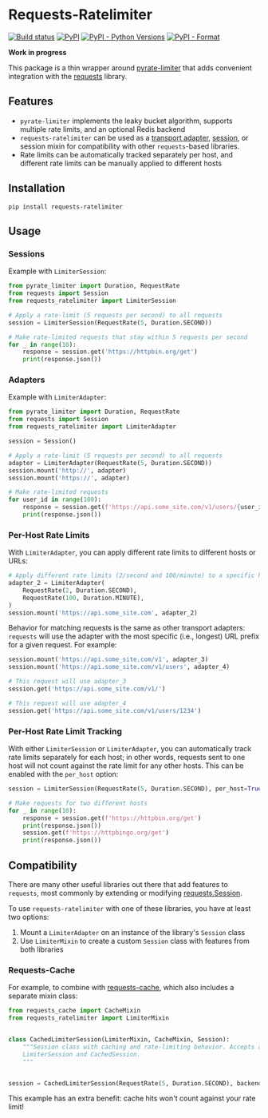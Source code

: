 # Requests-Ratelimiter
[![Build status](https://github.com/JWCook/requests-ratelimiter/workflows/Build/badge.svg)](https://github.com/JWCook/requests-ratelimiter/actions)
[![PyPI](https://img.shields.io/pypi/v/requests-ratelimiter?color=blue)](https://pypi.org/project/requests-ratelimiter)
[![PyPI - Python Versions](https://img.shields.io/pypi/pyversions/requests-ratelimiter)](https://pypi.org/project/requests-ratelimiter)
[![PyPI - Format](https://img.shields.io/pypi/format/requests-ratelimiter?color=blue)](https://pypi.org/project/requests-ratelimiter)

**Work in progress**

This package is a thin wrapper around [pyrate-limiter](https://github.com/vutran1710/PyrateLimiter)
that adds convenient integration with the [requests](https://github.com/psf/requests) library.


## Features
* `pyrate-limiter` implements the leaky bucket algorithm, supports multiple rate limits, and an
  optional Redis backend
* `requests-ratelimiter` can be used as a
  [transport adapter](https://docs.python-requests.org/en/master/user/advanced/#transport-adapters),
  [session](https://docs.python-requests.org/en/master/user/advanced/#session-objects),
  or session mixin for compatibility with other `requests`-based libraries.
* Rate limits can be automatically tracked separately per host, and different rate limits can be
  manually applied to different hosts

## Installation
```
pip install requests-ratelimiter
```

## Usage

### Sessions
Example with `LimiterSession`:

```python
from pyrate_limiter import Duration, RequestRate
from requests import Session
from requests_ratelimiter import LimiterSession

# Apply a rate-limit (5 requests per second) to all requests
session = LimiterSession(RequestRate(5, Duration.SECOND))

# Make rate-limited requests that stay within 5 requests per second
for _ in range(10):
    response = session.get('https://httpbin.org/get')
    print(response.json())
```

### Adapters
Example with `LimiterAdapter`:

```python
from pyrate_limiter import Duration, RequestRate
from requests import Session
from requests_ratelimiter import LimiterAdapter

session = Session()

# Apply a rate-limit (5 requests per second) to all requests
adapter = LimiterAdapter(RequestRate(5, Duration.SECOND))
session.mount('http://', adapter)
session.mount('https://', adapter)

# Make rate-limited requests
for user_id in range(100):
    response = session.get(f'https://api.some_site.com/v1/users/{user_id}')
    print(response.json())
```

### Per-Host Rate Limits
With `LimiterAdapter`, you can apply different rate limits to different hosts or URLs:
```python
# Apply different rate limits (2/second and 100/minute) to a specific host
adapter_2 = LimiterAdapter(
    RequestRate(2, Duration.SECOND),
    RequestRate(100, Duration.MINUTE),
)
session.mount('https://api.some_site.com', adapter_2)
```

Behavior for matching requests is the same as other transport adapters: `requests` will use the
adapter with the most specific (i.e., longest) URL prefix for a given request. For example:
```python
session.mount('https://api.some_site.com/v1', adapter_3)
session.mount('https://api.some_site.com/v1/users', adapter_4)

# This request will use adapter_3
session.get('https://api.some_site.com/v1/')

# This request will use adapter_4
session.get('https://api.some_site.com/v1/users/1234')
```

### Per-Host Rate Limit Tracking
With either `LimiterSession` or `LimiterAdapter`, you can automatically track rate limits separately
for each host; in other words, requests sent to one host will not count against the rate limit for
any other hosts. This can be enabled with the `per_host` option:

```python
session = LimiterSession(RequestRate(5, Duration.SECOND), per_host=True)

# Make requests for two different hosts
for _ in range(10):
    response = session.get(f'https://httpbin.org/get')
    print(response.json())
    session.get(f'https://httpbingo.org/get')
    print(response.json())
```

## Compatibility
There are many other useful libraries out there that add features to `requests`, most commonly by
extending or modifying
[requests.Session](https://docs.python-requests.org/en/master/api/#requests.Session).

To use `requests-ratelimiter` with one of these libraries, you have at least two options:
1. Mount a `LimiterAdapter` on an instance of the library's `Session` class
2. Use `LimiterMixin` to create a custom `Session` class with features from both libraries

### Requests-Cache
For example, to combine with [requests-cache](https://github.com/reclosedev/requests-cache), which
also includes a separate mixin class:
```python
from requests_cache import CacheMixin
from requests_ratelimiter import LimiterMixin


class CachedLimiterSession(LimiterMixin, CacheMixin, Session):
    """Session class with caching and rate-limiting behavior. Accepts arguments for both
    LimiterSession and CachedSession.
    """


session = CachedLimiterSession(RequestRate(5, Duration.SECOND), backend='redis')
```

This example has an extra benefit: cache hits won't count against your rate limit!
